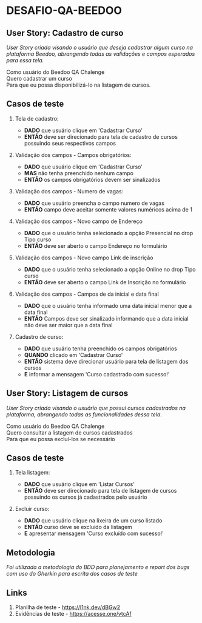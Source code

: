 # DESAFIO-QA-BEEDOO

## User Story: Cadastro de curso 
*User Story criada visando o usuário que deseja cadastrar algum curso na plataforma Beedoo, abrangendo todas as validações e campos esperados para essa tela.*

Como usuário do Beedoo QA Chalenge  
Quero cadastrar um curso  
Para que eu possa disponibilizá-lo na listagem de cursos.  

## Casos de teste

1. Tela de cadastro:
    - **DADO** que usuário clique em 'Cadastrar Curso'        
    - **ENTÃO** deve ser direcionado para tela de cadastro de cursos possuindo seus respectivos campos

2. Validação dos campos - Campos obrigatórios:
    - **DADO** que usuário clique em 'Cadastrar Curso' 
    - **MAS** não tenha preenchido nenhum campo 
    - **ENTÃO** os campos obrigatórios devem ser sinalizados  

3.  Validação dos campos - Numero de vagas:
    - **DADO** que usuário preencha o campo numero de vagas 
    - **ENTÃO** campo deve aceitar somente valores numéricos acima de 1

 4. Validação dos campos - Novo campo de Endereço 
    - **DADO** que o usuário tenha selecionado a opção Presencial no drop Tipo curso
    - **ENTÃO** deve ser aberto o campo Endereço no formulário

5. Validação dos campos - Novo campo Link de inscrição  
    - **DADO** que o usuário tenha selecionado a opção Online no drop Tipo curso
    - **ENTÃO** deve ser aberto o campo Link de Inscrição no formulário

6.  Validação dos campos - Campos de da inicial e data final 
    - **DADO** que o usuário tenha informado uma data inicial menor que a data final 
    - **ENTÃO** Campos deve ser sinalizado informando que a data inicial não deve ser maior que a data final

 7. Cadastro de curso:
    - **DADO** que usuário tenha preenchido os campos obrigatórios 
    - **QUANDO** clicado em 'Cadastrar Curso'  
    - **ENTÃO** sistema deve direcionar usuário para tela de listagem dos cursos 
    - **E** informar a mensagem 'Curso cadastrado com sucesso!'


## User Story: Listagem de cursos
*User Story criada visando o usuário que possui cursos cadastrados na plataforma, abrangendo todas as funcionalidades dessa tela.*

Como usuário do Beedoo QA Chalenge  
Quero consultar a listagem de cursos cadastrados  
Para que eu possa excluí-los se necessário  

## Casos de teste

1. Tela listagem:
    - **DADO** que usuário clique em 'Listar Cursos'        
    - **ENTÃO** deve ser direcionado para tela de listagem de cursos possuindo os cursos já cadastrados pelo usuário 

2. Excluir curso:
    - **DADO** que usuário clique na lixeira de um curso listado 
    - **ENTÃO** curso deve se excluído da listagem 
    - **E** apresentar mensagem 'Curso excluído com sucesso!'

## Metodologia 
*Foi utilizada a metodologia do BDD para planejamento e report dos bugs com uso do Gherkin para escrita dos casos de teste*
## Links

1. Planilha de teste - https://l1nk.dev/dBGw2
2. Evidências de teste - https://acesse.one/vtcAf

